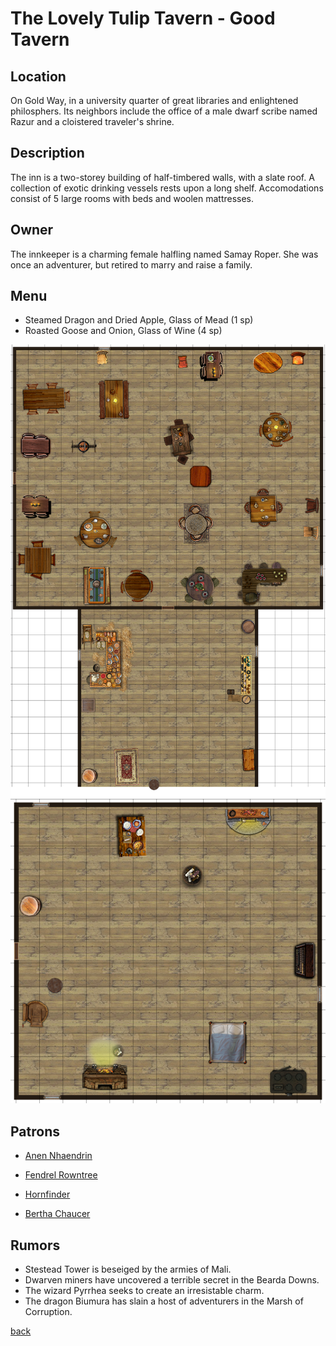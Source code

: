 # The Lovely Tulip Tavern - Good Tavern

## Location

On Gold Way, in a university quarter of great libraries and enlightened philosphers. Its neighbors include the office of a male dwarf scribe named Razur and a cloistered traveler's shrine.

## Description

The inn is a two-storey building of half-timbered walls, with a slate roof. A collection of exotic drinking vessels rests upon a long shelf. Accomodations consist of 5 large rooms with beds and woolen mattresses.

## Owner

The innkeeper is a charming female halfling named Samay Roper. She was once an adventurer, but retired to marry and raise a family.

## Menu

- Steamed Dragon and Dried Apple, Glass of Mead (1 sp)
- Roasted Goose and Onion, Glass of Wine (4 sp)

![map](The_Lovely_Tulip_Tavern.png)
![map 2](The_Lovely_Tulip_Tavern_floor_2.png)

## Patrons

- [Anen Nhaendrin](../npc/Anen_Nhaendrin.md)

- [Fendrel Rowntree](../npc/Fendrel_Rowntree.md)

- [Hornfinder](../npc/Hornfinder.md)

- [Bertha Chaucer](../npc/Bertha_Chaucer.md)

## Rumors

- Stestead Tower is beseiged by the armies of Mali.
- Dwarven miners have uncovered a terrible secret in the Bearda Downs.
- The wizard Pyrrhea seeks to create an irresistable charm.
- The dragon Biumura has slain a host of adventurers in the Marsh of Corruption.

[back](../Khaziram.md)
